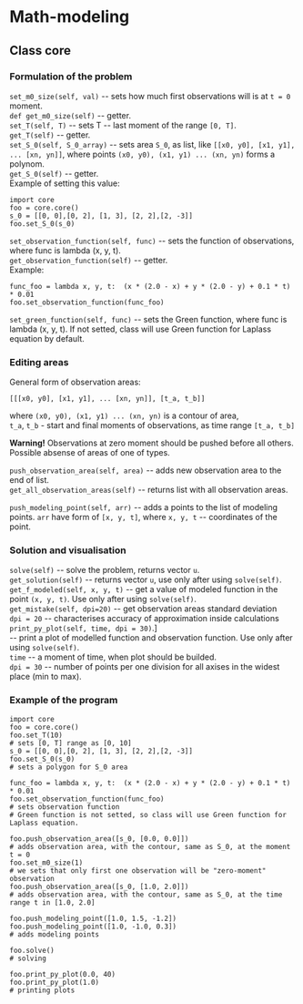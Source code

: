 # Math-modeling

## Class core
### Formulation of the problem
`set_m0_size(self, val)`
-- sets how much first observations will is at `t = 0` moment.\
`def get_m0_size(self)`
-- getter.\
`set_T(self, T)`
-- sets T -- last moment of the range `[0, T]`.\
`get_T(self)`
-- getter.\
`set_S_0(self, S_0_array)`
-- sets area `S_0`, as list, like `[[x0, y0], [x1, y1], ... [xn, yn]]`, where points `(x0, y0), (x1, y1) ... (xn, yn)` forms a polynom.\
`get_S_0(self)`
-- getter.\
Example of setting this value:

    import core
    foo = core.core()
    s_0 = [[0, 0],[0, 2], [1, 3], [2, 2],[2, -3]]
    foo.set_S_0(s_0)

`set_observation_function(self, func)`
-- sets the function of observations, where func is lambda (x, y, t).\
`get_observation_function(self)`
-- getter.\
Example:

    func_foo = lambda x, y, t:  (x * (2.0 - x) + y * (2.0 - y) + 0.1 * t) * 0.01
    foo.set_observation_function(func_foo)
    
`set_green_function(self, func)`
-- sets the Green function, where func is lambda (x, y, t). If not setted, class will use Green function for Laplass equation by default.

### Editing areas
General form of observation areas:

    [[[x0, y0], [x1, y1], ... [xn, yn]], [t_a, t_b]]

where `(x0, y0), (x1, y1) ... (xn, yn)` is a contour of area,\
`t_a`, `t_b` - start and final moments of observations, as time range `[t_a, t_b]`

**Warning!** Observations at zero moment should be pushed before all others.\
Possible absense of areas of one of types.

`push_observation_area(self, area)`
-- adds new observation area to the end of list.\
`get_all_observation_areas(self)`
-- returns list with all observation areas.

`push_modeling_point(self, arr)`
-- adds a points to the list of modeling points. `arr` have form of `[x, y, t]`, where `x, y, t` -- coordinates of the point.

### Solution and visualisation
`solve(self)`
-- solve the problem, returns vector `u`.\
`get_solution(self)`
-- returns vector `u`, use only after using `solve(self)`.\
`get_f_modeled(self, x, y, t)`
-- get a value of modeled function in the point `(x, y, t)`. Use only after using `solve(self)`.\
`get_mistake(self, dpi=20)`
-- get observation areas standard deviation\
`dpi = 20` -- characterises accuracy of approximation inside calculations\
`print_py_plot(self, time, dpi = 30)`.]\
-- print a plot of modelled function and observation function. Use only after using `solve(self)`.\
`time` -- a moment of time, when plot should be builded.\
`dpi = 30` -- number of points per one division for all axises in the widest place (min to max).

### Example of the program

    import core
    foo = core.core()
    foo.set_T(10) 
    # sets [0, T] range as [0, 10]
    s_0 = [[0, 0],[0, 2], [1, 3], [2, 2],[2, -3]]
    foo.set_S_0(s_0) 
    # sets a polygon for S_0 area
    
    func_foo = lambda x, y, t:  (x * (2.0 - x) + y * (2.0 - y) + 0.1 * t) * 0.01
    foo.set_observation_function(func_foo) 
    # sets observation function
    # Green function is not setted, so class will use Green function for Laplass equation.
    
    foo.push_observation_area([s_0, [0.0, 0.0]])
    # adds observation area, with the contour, same as S_0, at the moment t = 0
    foo.set_m0_size(1)
    # we sets that only first one observation will be "zero-moment" observation
    foo.push_observation_area([s_0, [1.0, 2.0]])
    # adds observation area, with the contour, same as S_0, at the time range t in [1.0, 2.0]
    
    foo.push_modeling_point([1.0, 1.5, -1.2])
    foo.push_modeling_point([1.0, -1.0, 0.3])
    # adds modeling points
    
    foo.solve()
    # solving
    
    foo.print_py_plot(0.0, 40)
    foo.print_py_plot(1.0)
    # printing plots
